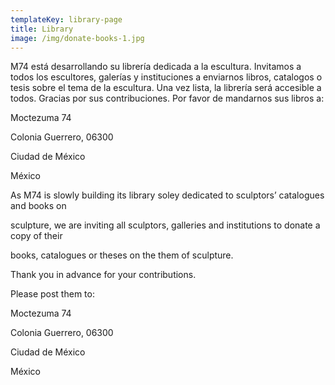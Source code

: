 ```yaml
---
templateKey: library-page
title: Library
image: /img/donate-books-1.jpg
---
```

M74 está desarrollando su librería dedicada a la escultura. Invitamos a todos los escultores, galerías y instituciones a enviarnos libros, catalogos o tesis sobre el tema de la escultura. Una vez lista, la librería será accesible a todos. Gracias por sus contribuciones. Por favor de mandarnos sus libros a:



Moctezuma 74

Colonia Guerrero, 06300

Ciudad de México

México



As M74 is slowly building its library soley dedicated to sculptors’ catalogues and books on

sculpture, we are inviting all sculptors, galleries and institutions to donate a copy of their

books, catalogues or theses on the them of sculpture.

Thank you in advance for your contributions.

Please post them to:



Moctezuma 74

Colonia Guerrero, 06300

Ciudad de México

México

